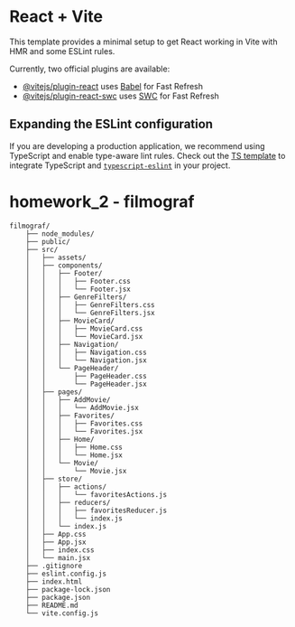 # React + Vite

This template provides a minimal setup to get React working in Vite with HMR and some ESLint rules.

Currently, two official plugins are available:

- [@vitejs/plugin-react](https://github.com/vitejs/vite-plugin-react/blob/main/packages/plugin-react/README.md) uses [Babel](https://babeljs.io/) for Fast Refresh
- [@vitejs/plugin-react-swc](https://github.com/vitejs/vite-plugin-react-swc) uses [SWC](https://swc.rs/) for Fast Refresh

## Expanding the ESLint configuration

If you are developing a production application, we recommend using TypeScript and enable type-aware lint rules. Check out the [TS template](https://github.com/vitejs/vite/tree/main/packages/create-vite/template-react-ts) to integrate TypeScript and [`typescript-eslint`](https://typescript-eslint.io) in your project.

# homework_2 - filmograf
    filmograf/
        ├── node_modules/
        ├── public/
        ├── src/
        │   ├── assets/
        │   ├── components/
        │   │   ├── Footer/
        │   │   │   ├── Footer.css
        │   │   │   └── Footer.jsx
        │   │   ├── GenreFilters/
        │   │   │   ├── GenreFilters.css
        │   │   │   └── GenreFilters.jsx
        │   │   ├── MovieCard/
        │   │   │   ├── MovieCard.css
        │   │   │   └── MovieCard.jsx
        │   │   ├── Navigation/
        │   │   │   ├── Navigation.css
        │   │   │   └── Navigation.jsx
        │   │   └── PageHeader/
        │   │       ├── PageHeader.css
        │   │       └── PageHeader.jsx
        │   ├── pages/
        │   │   ├── AddMovie/
        │   │   │   └── AddMovie.jsx
        │   │   ├── Favorites/
        │   │   │   ├── Favorites.css
        │   │   │   └── Favorites.jsx
        │   │   ├── Home/
        │   │   │   ├── Home.css
        │   │   │   └── Home.jsx
        │   │   └── Movie/
        │   │       └── Movie.jsx
        │   ├── store/
        │   │   ├── actions/
        │   │   │   └── favoritesActions.js
        │   │   ├── reducers/
        │   │   │   ├── favoritesReducer.js
        │   │   │   └── index.js
        │   │   └── index.js     
        │   ├── App.css
        │   ├── App.jsx
        │   ├── index.css
        │   └── main.jsx
        ├── .gitignore
        ├── eslint.config.js
        ├── index.html
        ├── package-lock.json
        ├── package.json
        ├── README.md
        └── vite.config.js
